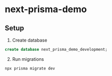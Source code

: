 # next-prisma-demo

## Setup

1. Create database

```sql
create database next_prisma_demo_development;
```

2. Run migrations

```bash
npx prisma migrate dev
```
